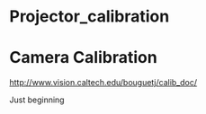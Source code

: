 # Projector_calibration

# Camera Calibration
http://www.vision.caltech.edu/bouguetj/calib_doc/

Just beginning
